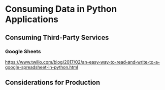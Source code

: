 # Consuming Data in Python Applications

## Consuming Third-Party Services

### Google Sheets

https://www.twilio.com/blog/2017/02/an-easy-way-to-read-and-write-to-a-google-spreadsheet-in-python.html

## Considerations for Production
